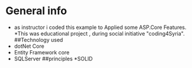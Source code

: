 # General info
* as instructor i coded this example to Applied  some ASP.Core Features.
*This was educational project , during social initiative "coding4Syria".
##Technology used
* dotNet Core 
* Entity Framework core
* SQLServer 
##principles
 *SOLID


